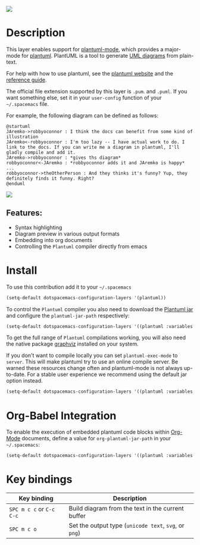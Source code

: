 ![](img/logo.png)

Description
===========

This layer enables support for
[plantuml-mode](https://github.com/skuro/plantuml-mode), which provides
a major-mode for [plantuml](http://plantuml.com). PlantUML is a tool to
generate [UML
diagrams](https://en.wikipedia.org/wiki/Unified_Modeling_Language) from
plain-text.

For help with how to use plantuml, see the [plantuml
website](http://plantuml.com) and the [reference
guide](http://plantuml.com/guide).

The official file extension supported by this layer is `.pum`. and
`.puml`. If you want something else, set it in your `user-config`
function of your `~/.spacemacs` file.

For example, the following diagram can be defined as follows:

``` plantuml
@startuml
JAremko->robbyoconnor : I think the docs can benefit from some kind of illustration
JAremko<-robbyoconnor : I'm too lazy -- I have actual work to do. I link to the docs. If you can write me a diagram in plantuml, I'll gladly compile and add it.
JAremko->robbyoconnor : *gives ths diagram*
robbyoconnor<-JAremko : *robbyoconnor adds it and JAremko is happy*
...
robbyoconnor->theOtherPerson : And they thinks it's funny? Yup, they definitely finds it funny. Right?
@enduml
```

![](img/dia.png)

Features:
---------

-   Syntax highlighting
-   Diagram preview in various output formats
-   Embedding into org documents
-   Controlling the `Plantuml` compiler directly from emacs

Install
=======

To use this contribution add it to your `~/.spacemacs`

``` commonlisp
(setq-default dotspacemacs-configuration-layers '(plantuml))
```

To control the `Plantuml` compiler you also need to download the
[Plantuml jar](http://plantuml.com/download) and configure the
`plantuml-jar-path` respectively:

``` commonlisp
(setq-default dotspacemacs-configuration-layers '((plantuml :variables plantuml-jar-path "~/plantUml.jar")))
```

To get the full range of `Plantuml` compilations working, you will also
need the native package [graphviz](http://graphviz.org/) installed on
your system.

If you don't want to compile locally you can set `plantuml-exec-mode` to
`server`. This will make plantuml try to use an online compile server.
Be warned these resources change often and plantuml-mode is not always
up-to-date. For a stable user experience we recommend using the default
jar option instead.

``` commonlisp
(setq-default dotspacemacs-configuration-layers '((plantuml :variables plantuml-default-exec-mode 'server)))
```

Org-Babel Integration
=====================

To enable the execution of embedded plantuml code blocks within
[Org-Mode](http://orgmode.org/) documents, define a value for
`org-plantuml-jar-path` in your `~/.spacemacs`:

``` commonlisp
(setq-default dotspacemacs-configuration-layers '((plantuml :variables plantuml-jar-path "~/plantUml.jar" org-plantuml-jar-path "~/plantUml.jar")))
```

Key bindings
============

| Key binding              | Description                                           |
|--------------------------|-------------------------------------------------------|
| `SPC m c c` or `C-c C-c` | Build diagram from the text in the current buffer     |
| `SPC m c o`              | Set the output type (`unicode text`, `svg`, or `png`) |
